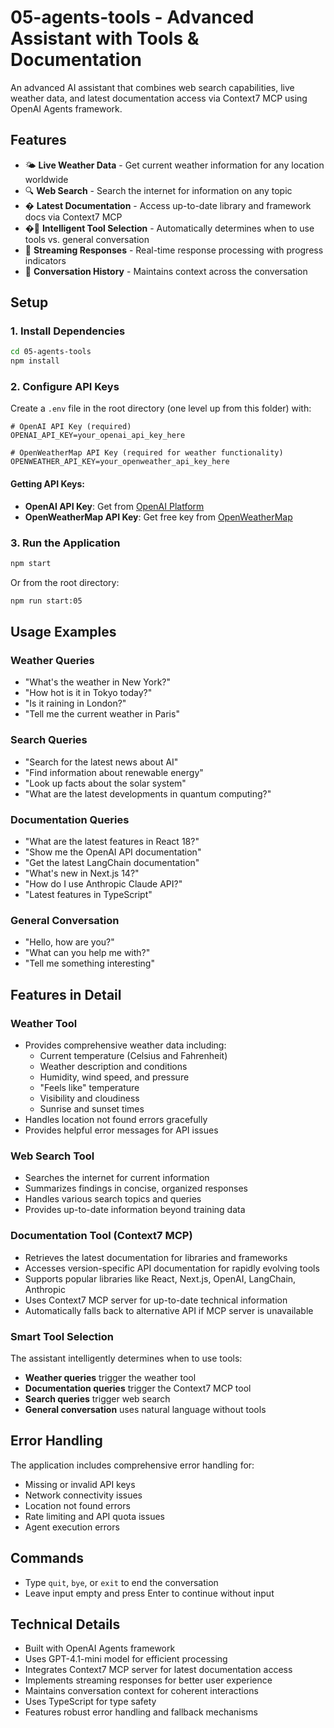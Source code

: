 # 05-agents-tools - Advanced Assistant with Tools & Documentation

An advanced AI assistant that combines web search capabilities, live weather data, and latest documentation access via Context7 MCP using OpenAI Agents framework.

## Features

- 🌤️ **Live Weather Data** - Get current weather information for any location worldwide
- 🔍 **Web Search** - Search the internet for information on any topic
- � **Latest Documentation** - Access up-to-date library and framework docs via Context7 MCP
- �💬 **Intelligent Tool Selection** - Automatically determines when to use tools vs. general conversation
- 🔄 **Streaming Responses** - Real-time response processing with progress indicators
- 📝 **Conversation History** - Maintains context across the conversation

## Setup

### 1. Install Dependencies
```bash
cd 05-agents-tools
npm install
```

### 2. Configure API Keys
Create a `.env` file in the root directory (one level up from this folder) with:

```env
# OpenAI API Key (required)
OPENAI_API_KEY=your_openai_api_key_here

# OpenWeatherMap API Key (required for weather functionality)
OPENWEATHER_API_KEY=your_openweather_api_key_here
```

#### Getting API Keys:
- **OpenAI API Key**: Get from [OpenAI Platform](https://platform.openai.com/api-keys)
- **OpenWeatherMap API Key**: Get free key from [OpenWeatherMap](https://openweathermap.org/api)

### 3. Run the Application
```bash
npm start
```
Or from the root directory:
```bash
npm run start:05
```

## Usage Examples

### Weather Queries
- "What's the weather in New York?"
- "How hot is it in Tokyo today?"
- "Is it raining in London?"
- "Tell me the current weather in Paris"

### Search Queries
- "Search for the latest news about AI"
- "Find information about renewable energy"
- "Look up facts about the solar system"
- "What are the latest developments in quantum computing?"

### Documentation Queries
- "What are the latest features in React 18?"
- "Show me the OpenAI API documentation"
- "Get the latest LangChain documentation"
- "What's new in Next.js 14?"
- "How do I use Anthropic Claude API?"
- "Latest features in TypeScript"

### General Conversation
- "Hello, how are you?"
- "What can you help me with?"
- "Tell me something interesting"

## Features in Detail

### Weather Tool
- Provides comprehensive weather data including:
  - Current temperature (Celsius and Fahrenheit)
  - Weather description and conditions
  - Humidity, wind speed, and pressure
  - "Feels like" temperature
  - Visibility and cloudiness
  - Sunrise and sunset times
- Handles location not found errors gracefully
- Provides helpful error messages for API issues

### Web Search Tool
- Searches the internet for current information
- Summarizes findings in concise, organized responses
- Handles various search topics and queries
- Provides up-to-date information beyond training data

### Documentation Tool (Context7 MCP)
- Retrieves the latest documentation for libraries and frameworks
- Accesses version-specific API documentation for rapidly evolving tools
- Supports popular libraries like React, Next.js, OpenAI, LangChain, Anthropic
- Uses Context7 MCP server for up-to-date technical information
- Automatically falls back to alternative API if MCP server is unavailable

### Smart Tool Selection
The assistant intelligently determines when to use tools:
- **Weather queries** trigger the weather tool
- **Documentation queries** trigger the Context7 MCP tool
- **Search queries** trigger web search
- **General conversation** uses natural language without tools

## Error Handling

The application includes comprehensive error handling for:
- Missing or invalid API keys
- Network connectivity issues
- Location not found errors
- Rate limiting and API quota issues
- Agent execution errors

## Commands

- Type `quit`, `bye`, or `exit` to end the conversation
- Leave input empty and press Enter to continue without input

## Technical Details

- Built with OpenAI Agents framework
- Uses GPT-4.1-mini model for efficient processing
- Integrates Context7 MCP server for latest documentation access
- Implements streaming responses for better user experience
- Maintains conversation context for coherent interactions
- Uses TypeScript for type safety
- Features robust error handling and fallback mechanisms